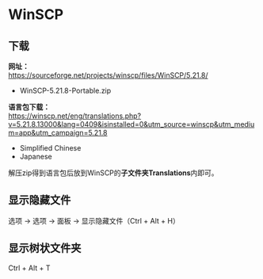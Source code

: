 # WinSCP

## 下载

**网址：**  
https://sourceforge.net/projects/winscp/files/WinSCP/5.21.8/
 * WinSCP-5.21.8-Portable.zip

**语言包下载：**  
https://winscp.net/eng/translations.php?v=5.21.8.13000&lang=0409&isinstalled=0&utm_source=winscp&utm_medium=app&utm_campaign=5.21.8  
 * Simplified Chinese
 * Japanese

解压zip得到语言包后放到WinSCP的**子文件夹Translations**内即可。

## 显示隐藏文件
选项 → 选项 → 面板 → 显示隐藏文件（Ctrl + Alt + H）

## 显示树状文件夹
Ctrl + Alt + T